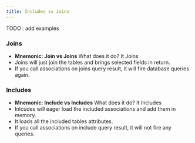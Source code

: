 ```yaml
---
title: Includes vs Joins
---
```


TODO : add examples

### Joins
- **Mnemonic: Join vs Joins** What does it do? It Joins
- Joins will just join the tables and brings selected fields in return.
- If you call associations on joins query result, it will fire database queries again.


### Includes
- **Mnemonic: Include vs Includes** What does it do? It Includes
- Inlcudes will eager load the included associations and add them in memory.
- It loads all the included tables attributes.
- If you call associations on include query result, it will not fire any queries.
